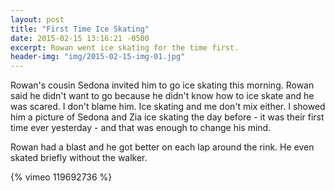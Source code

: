 ```yaml
---
layout: post
title: "First Time Ice Skating"
date: 2015-02-15 13:16:21 -0500
excerpt: Rowan went ice skating for the time first.
header-img: "img/2015-02-15-img-01.jpg"
---
```

Rowan's cousin Sedona invited him to go ice skating this morning. Rowan said he didn't want to go because he didn't know how to ice skate and he was scared. I don't blame him. Ice skating and me don't mix either. I showed him a picture of Sedona and Zia ice skating the day before - it was their first time ever yesterday - and that was enough to change his mind.

Rowan had a blast and he got better on each lap around the rink. He even skated briefly without the walker. 

{% vimeo 119692736 %}